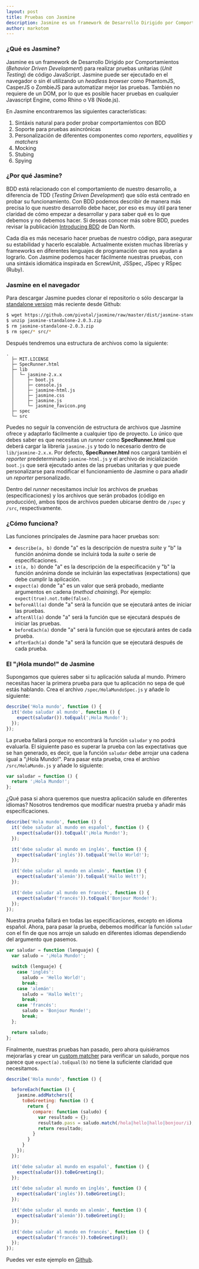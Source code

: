 ```yaml
---
layout: post
title: Pruebas con Jasmine
description: Jasmine es un framework de Desarrollo Dirigido por Comportamientos (Behavior Driven Development) para realizar pruebas unitarias (Unit Testing) de código JavaScript. Jasmine puede ser ejecutado en el navegador o sin él utilizando un headless browser como PhantomJS, CasperJS o ZombieJS para automatizar mejor las pruebas. También no requiere de un DOM, por lo que es posible hacer pruebas en cualquier Javascript Engine, como Rhino o V8 (Node.js).
author: markotom
---
```

### ¿Qué es Jasmine?

Jasmine es un framework de Desarrollo Dirigido por Comportamientos (*Behavior Driven Development*) para realizar pruebas unitarias (*Unit Testing*) de código JavaScript. Jasmine puede ser ejecutado en el navegador o sin él utilizando un *headless browser* como PhantomJS, CasperJS o ZombieJS para automatizar mejor las pruebas. También no requiere de un DOM, por lo que es posible hacer pruebas en cualquier Javascript Engine, como Rhino o V8 (Node.js).

En Jasmine encontraremos las siguientes características:

1. Sintáxis natural para poder probar comportamientos con BDD
2. Soporte para pruebas asincrónicas
3. Personalización de diferentes componentes como *reporters*, *equalities* y *matchers*
2. Mocking
3. Stubing
4. Spying

### ¿Por qué Jasmine?

BDD está relacionado con el comportamiento de nuestro desarrollo, a diferencia de TDD (*Testing Driven Development*) que sólo está centrado en probar su funcionamiento. Con BDD podemos describir de manera más precisa lo que nuestro desarrollo debe hacer, por eso es muy útil para tener claridad de cómo empezar a desarrollar y para saber qué es lo que debemos y no debemos hacer. Si deseas conocer más sobre BDD, puedes revisar la publicación [Introducing BDD](http://dannorth.net/introducing-bdd) de Dan North.

Cada día es más necesario hacer pruebas de nuestro código, para asegurar su estabilidad y hacerlo escalable. Actualmente existen muchas librerías y frameworks en diferentes lenguajes de programación que nos ayudan a lograrlo. Con Jasmine podemos hacer fácilmente nuestras pruebas, con una sintáxis idiomática inspirada en ScrewUnit, JSSpec, JSpec y RSpec (Ruby).

### Jasmine en el navegador

Para descargar Jasmine puedes clonar el repositorio o sólo descargar la [standalone version](https://github.com/pivotal/jasmine/tree/master/dist) más reciente desde Github:

```bash
$ wget https://github.com/pivotal/jasmine/raw/master/dist/jasmine-standalone-2.0.3.zip
$ unzip jasmine-standalone-2.0.3.zip
$ rm jasmine-standalone-2.0.3.zip
$ rm spec/* src/*
```
Después tendremos una estructura de archivos como la siguiente:

    .
      ├─ MIT.LICENSE
      ├─ SpecRunner.html
      ├─ lib
      │  └─ jasmine-2.x.x
      │     ├─ boot.js
      │     ├─ console.js
      │     ├─ jasmine-html.js
      │     ├─ jasmine.css
      │     ├─ jasmine.js
      │     └─ jasmine_favicon.png
      ├─ spec
      └─ src

Puedes no seguir la convención de estructura de archivos que Jasmine ofrece y adaptarlo fácilmente a cualquier tipo de proyecto. Lo único que debes saber es que necesitas un *runner* como **SpecRunner.html** que deberá cargar la librería `jasmine.js` y todo lo necesario dentro de `lib/jasmine-2.x.x`. Por defecto, **SpecRunner.html** nos cargará también el *reporter* predeterminado `jasmine-html.js` y el archivo de inicialización `boot.js` que será ejecutado antes de las pruebas unitarias y que puede personalizarse para modificar el funcionamiento de Jasmine o para añadir un *reporter* personalizado.

Dentro del *runner* necesitamos incluir los archivos de pruebas (especificaciones) y los archivos que serán probados (código en producción), ambos tipos de archivos pueden ubicarse dentro de `/spec` y `/src`, respectivamente.

### ¿Cómo funciona?

Las funciones principales de Jasmine para hacer pruebas son:

* `describe(a, b)` donde "a" es la descripción de nuestra *suite* y "b" la función anónima donde se incluirá toda la *suite* o serie de especificaciones.
* `it(a, b)` donde "a" es la descripción de la especificación y "b" la función anónima donde se incluirán las expectativas (expectations) que debe cumplir la aplicación.
* `expect(a)` donde "a" es un valor que será probado, mediante argumentos en cadena (*method chaining*). Por ejemplo: `expect(true).not.toBe(false)`.
* `beforeAll(a)` donde "a" será la función que se ejecutará antes de iniciar las pruebas.
* `afterAll(a)` donde "a" será la función que se ejecutará después de iniciar las pruebas.
* `beforeEach(a)` donde "a" será la función que se ejecutará antes de cada prueba.
* `afterEach(a)` donde "a" será la función que se ejecutará después de cada prueba.

### El "¡Hola mundo!" de Jasmine

Supongamos que quieres saber si tu aplicación saluda al mundo. Primero necesitas hacer la primera prueba para que tu aplicación no sepa de qué estás hablando. Crea el archivo `/spec/HolaMundoSpec.js` y añade lo siguiente:

```js
describe('Hola mundo', function () {
  it('debe saludar al mundo', function () {
    expect(saludar()).toEqual('¡Hola Mundo!');
  });
});
```

La prueba fallará porque no encontrará la función `saludar` y no podrá evaluarla. El siguiente paso es superar la prueba con las expectativas que se han generado, es decir, que la función `saludar` debe arrojar una cadena igual a "¡Hola Mundo!". Para pasar esta prueba, crea el archivo `/src/HolaMundo.js` y añade lo siguiente:

```js
var saludar = function () {
  return '¡Hola Mundo!';
};
```

¿Qué pasa si ahora queremos que nuestra aplicación salude en diferentes idiomas? Nosotros tendremos que modificar nuestra prueba y añadir más especificaciones.

```js
describe('Hola mundo', function () {
  it('debe saludar al mundo en español', function () {
    expect(saludar()).toEqual('¡Hola Mundo!');
  });

  it('debe saludar al mundo en inglés', function () {
    expect(saludar('inglés')).toEqual('Hello World!');
  });

  it('debe saludar al mundo en alemán', function () {
    expect(saludar('alemán')).toEqual('Hallo Welt!');
  });

  it('debe saludar al mundo en francés', function () {
    expect(saludar('francés')).toEqual('Bonjour Monde!');
  });
});
```

Nuestra prueba fallará en todas las especificaciones, excepto en idioma español. Ahora, para pasar la prueba, debemos modificar la función `saludar` con el fin de que nos arroje un saludo en diferentes idiomas dependiendo del argumento que pasemos.

```js
var saludar = function (lenguaje) {
  var saludo = '¡Hola Mundo!';

  switch (lenguaje) {
    case 'inglés':
      saludo = 'Hello World!';
      break;
    case 'alemán':
      saludo = 'Hallo Welt!';
      break;
    case 'francés':
      saludo = 'Bonjour Monde!';
      break;
  };

  return saludo;
};
```

Finalmente, nuestras pruebas han pasado, pero ahora quisiéramos mejorarlas y crear un [custom matcher](http://jasmine.github.io/2.0/custom_matcher.html) para verificar un saludo, porque nos parece que `expect(a).toEqual(b)` no tiene la suficiente claridad que necesitamos.

```js
describe('Hola mundo', function () {

  beforeEach(function () {
    jasmine.addMatchers({
      toBeGreeting: function () {
        return {
          compare: function (saludo) {
            var resultado = {};
            resultado.pass = saludo.match(/hola|hello|hallo|bonjour/i);
            return resultado;
          }
        }
      }
    });
  });

  it('debe saludar al mundo en español', function () {
    expect(saludar()).toBeGreeting();
  });

  it('debe saludar al mundo en inglés', function () {
    expect(saludar('inglés')).toBeGreeting();
  });

  it('debe saludar al mundo en alemán', function () {
    expect(saludar('alemán')).toBeGreeting();
  });

  it('debe saludar al mundo en francés', function () {
    expect(saludar('francés')).toBeGreeting();
  });
});
```

Puedes ver este ejemplo en [Github](https://github.com/markotom/javascriptmx/tree/master/hacer-pruebas-de-bdd-tdd-con-jasmine/example).

